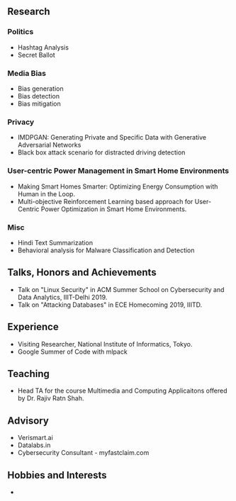 
## Research

### Politics

- Hashtag Analysis
- Secret Ballot

### Media Bias

- Bias generation
- Bias detection
- Bias mitigation

### Privacy

- IMDPGAN: Generating Private and Specific Data with Generative Adversarial Networks
- Black box attack scenario for distracted driving detection

### User-centric Power Management in Smart Home Environments

- Making Smart Homes Smarter: Optimizing Energy Consumption with Human in the Loop.
- Multi-objective Reinforcement Learning based approach for User-Centric Power Optimization in Smart Home Environments.

### Misc

- Hindi Text Summarization
- Behavioral analysis for Malware Classification and Detection
  

## Talks, Honors and Achievements
- Talk on "Linux Security" in ACM Summer School on Cybersecurity and Data Analytics, IIIT-Delhi 2019.
- Talk on "Attacking Databases" in ECE Homecoming 2019, IIITD.


## Experience
- Visiting Researcher, National Institute of Informatics, Tokyo. 
- Google Summer of Code with mlpack

## Teaching
- Head TA for the course Multimedia and Computing Applicaitons offered by Dr. Rajiv Ratn Shah. 


## Advisory
- Verismart.ai
- Datalabs.in
- Cybersecurity Consultant - myfastclaim.com

## Hobbies and Interests

- 
